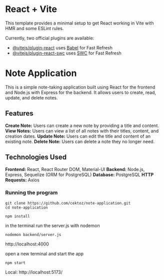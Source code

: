 # React + Vite

This template provides a minimal setup to get React working in Vite with HMR and some ESLint rules.

Currently, two official plugins are available:

- [@vitejs/plugin-react](https://github.com/vitejs/vite-plugin-react/blob/main/packages/plugin-react/README.md) uses [Babel](https://babeljs.io/) for Fast Refresh
- [@vitejs/plugin-react-swc](https://github.com/vitejs/vite-plugin-react-swc) uses [SWC](https://swc.rs/) for Fast Refresh

# Note Application

This is a simple note-taking application built using React for the frontend and Node.js with Express for the backend. It allows users to create, read, update, and delete notes.


## Features

**Create Note:** Users can create a new note by providing a title and content.
**View Notes:** Users can view a list of all notes with their titles, content, and creation dates.
**Update Note:** Users can edit the title and content of an existing note.
**Delete Note:** Users can delete a note they no longer need.

## Technologies Used

**Frontend:** React, React Router DOM, Material-UI
**Backend:** Node.js, Express, Sequelize (ORM for PostgreSQL)
**Database:** PostgreSQL
**HTTP Requests:** Axios

### Running the program

```
git clone https://github.com/cektoz/note-application.git
cd note-application
```

```
npm install
```

in the terminal run the server.js with nodemon

```
nodemon backend/server.js 
```
http://localhost:4000

open a new terminal and start the app

```
npm start
```
Local:   http://localhost:5173/



